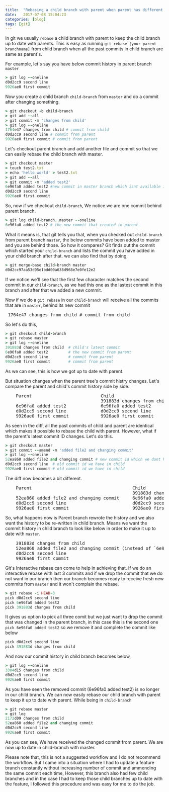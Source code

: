 ```yaml
---
title:  "Rebasing a child branch with parent when parent has different commit history"
date:   2017-07-08 15:04:23
categories: [blog]
tags: [git]
---
```

In git we usually `rebase` a child branch with parent to keep the child branch up to date with parents. This is easy as running `git rebase [your parent branchname]` from child branch when all the past commits in child branch are same as parent's.

For example, let's say you have below commit history in parent branch `master`

``` ruby
> git log --oneline
d0d2cc9 second line
9926ae0 first commit
```

Now you create a child branch `child-branch` from `master` and do a commit after changing something.

``` ruby
> git checkout -b child-branch
> git add --all
> git commit -m 'changes from child'
> git log --oneline
1764e47 changes from child # commit from child
d0d2cc9 second line # commit from parent
9926ae0 first commit # commit from parent
```

Let's checkout parent branch and add another file and commit so that we can easily rebase the child branch with master.


``` ruby
> git checkout master
> touch test2.txt
> echo 'hello world' > test2.txt
> git add --all
> git commit -m 'added test2'
6e96fa0 added test2 #new commit in master branch which isnt available in 'child-branch'
d0d2cc9 second line
9926ae0 first commit
```

So, now if we checkout `child-branch`, We notice we are one commit behind parent branch.

``` ruby
> git log child-branch..master --oneline
6e96fa0 added test2 # the new commit that created in parent.
```

What it means is, that git tells you that, when you checked out `child-branch` from parent branch `master`, the below commits have been added to master and you are behind those. So how it compares? Git finds out the commit which started your `child-branch` and lists the commit you have added in your child branch after that. we can also find that by doing,

``` ruby
> git merge-base child-branch master
d0d2cc97aa53d95e1bdd00a638d968e7e0fe12e2
```

If we notice we'll see that the first few character matches the second commit in our `child-branch`, as we had this one as the lastest commit in this branch and after that we added a new commit.

Now if we do a `git rebase` in our `child-branch` will receive all the commits that are in `master`, behind its new commit
<pre>
 1764e47 changes from child # commit from child
</pre>

So let's do this,

``` ruby
> git checkout child-branch
> git rebase master
> git log --oneline
391883d changes from child  # child's latest commit
6e96fa0 added test2         # the new commit from parent
d0d2cc9 second line         # commit from parent
9926ae0 first commit        # commit from parent
```

As we can see, this is how we got up to date with parent.

But situation changes when the parent tree's commit histry changes. Let's compare the parent and child's commit history side by side.
<pre>
    Parent                          Child
                                    391883d changes from child
    6e96fa0 added test2             6e96fa0 added test2
    d0d2cc9 second line             d0d2cc9 second line
    9926ae0 first commit            9926ae0 first commit
</pre>
As seen in the diff, all the past commits of child and parent are identical which makes it possible to rebase the child with parent. However, what if the parent's latest commit ID changes. Let's do this.

``` ruby
> git checkout master
> git commit --amend -m 'added file2 and changing commit'
> git log --oneline
52ea860 added file2 and changing commit # new commit id which we dont have in child, instead of 6e96fa0 
d0d2cc9 second line  # old commit id we have in child
9926ae0 first commit # old commit id we have in child
```

The diff now becomes a bit different.
<pre>
    Parent                                      Child
                                                391883d changes from child [not found]
    52ea860 added file2 and changing commit     6e96fa0 added test2  [not found]
    d0d2cc9 second line                         d0d2cc9 second line  [identical]
    9926ae0 first commit                        9926ae0 first commit [identical]
</pre>

So, what happens now is Parent branch rewrote the history and we also want the history to be re-written in child branch. Means we want the commit history in child branch to look like below in order to make it up to date with `master`.
<pre>
    391883d changes from child
    52ea860 added file2 and changing commit (instead of `6e96fa0 added test2`)
    d0d2cc9 second line
    9926ae0 first commit
</pre>

Git's Interactive rebase can come to help in achieving that. If we do an interactive rebase with last 3 commits and if we drop the commit that we do not want in our branch then our branch becomes ready to receive fresh new commits from `master` and it won't complain the rebase.

``` ruby
> git rebase -i HEAD~3
pick d0d2cc9 second line
pick 6e96fa0 added test2
pick 391883d changes from child
```

It gives us option to pick all three comit but we just want to drop the commit that was changed in the parent branch, in this case this is the second one `pick 6e96fa0 added test2` so we remove it and complete the commit like below 

``` ruby
pick d0d2cc9 second line
pick 391883d changes from child
```

And now our commit history in child branch becomes below,

``` ruby
> git log --oneline
3304d15 changes from child
d0d2cc9 second line
9926ae0 first commit
```

As you have seen the removed commit (6e96fa0 added test2) is no longer in our child branch. We can now easily rebase our child branch with parent to keep it up to date with parent. While being in `child-branch` 

``` ruby
> git rebase master
> git log
2172d09 changes from child
52ea860 added file2 and changing commit
d0d2cc9 second line
9926ae0 first commit
```

As you can see, We have received the changed commit from parent. We are now up to date in child-branch with master.

Please note that, this is not a suggested workflow and I do not recommend the workflow. But I came into a situation where I had to update a feature branch constantly without increasing number of commit and ammending the same commit each time, However, this branch also had few child branches and in the case I had to keep those child branches up to date with the feature, I followed this procedure and was easy for me to do the job.
